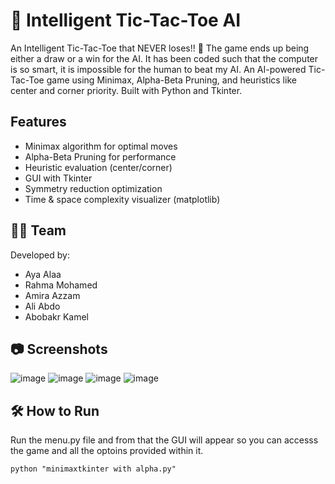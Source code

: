 # 🧠 Intelligent Tic-Tac-Toe AI
An Intelligent Tic-Tac-Toe that NEVER loses!! 🤗 The game ends up being either a draw or a win for the AI. It has been coded such that the computer is so smart, it is impossible for the human to beat my AI.
An AI-powered Tic-Tac-Toe game using Minimax, Alpha-Beta Pruning, and heuristics like center and corner priority. Built with Python and Tkinter.

## Features

-  Minimax algorithm for optimal moves
-  Alpha-Beta Pruning for performance
-  Heuristic evaluation (center/corner)
-  GUI with Tkinter
-  Symmetry reduction optimization
-  Time & space complexity visualizer (matplotlib)

## 👨‍💻 Team

Developed by:
- Aya Alaa
- Rahma Mohamed
- Amira Azzam
- Ali Abdo
- Abobakr Kamel

## 📷 Screenshots

![image](https://github.com/user-attachments/assets/7eb10809-0c5b-46ad-a8c9-2e582d00f675)
![image](https://github.com/user-attachments/assets/c5a914b7-1c1c-43c4-b3f7-31bdafc04f56)
![image](https://github.com/user-attachments/assets/3b0207b4-ce81-4709-9e73-5fcbb5c151f2)
![image](https://github.com/user-attachments/assets/9d8ebde7-07c8-4a32-a2a9-64d39e671fed)



## 🛠️ How to Run
Run the menu.py file and from that the GUI will appear so you can accesss the game and all the optoins provided within it.

```b
python "minimaxtkinter with alpha.py"
